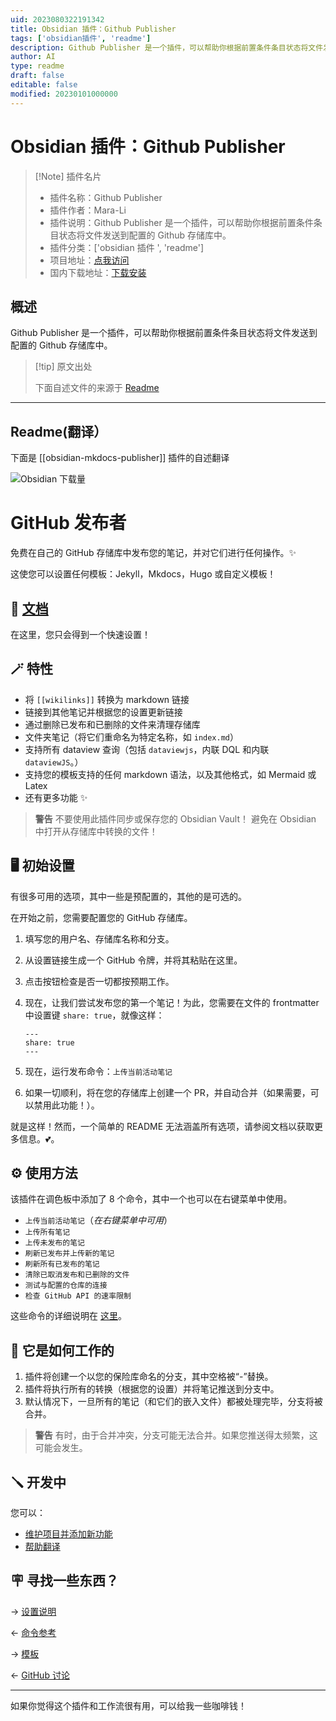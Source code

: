 ```yaml
---
uid: 2023080322191342
title: Obsidian 插件：Github Publisher
tags: ['obsidian插件', 'readme']
description: Github Publisher 是一个插件，可以帮助你根据前置条件条目状态将文件发送到配置的Github存储库中。
author: AI
type: readme
draft: false
editable: false
modified: 20230101000000
---
```


# Obsidian 插件：Github Publisher

> [!Note] 插件名片
> - 插件名称：Github Publisher
> - 插件作者：Mara-Li
> - 插件说明：Github Publisher 是一个插件，可以帮助你根据前置条件条目状态将文件发送到配置的 Github 存储库中。
> - 插件分类：['obsidian 插件 ', 'readme']
> - 项目地址：[点我访问](https://github.com/ObsidianPublisher/obsidian-github-publisher)
> - 国内下载地址：[下载安装](https://pkmer.cn/products/plugin/pluginMarket/?obsidian-mkdocs-publisher)

## 概述

Github Publisher 是一个插件，可以帮助你根据前置条件条目状态将文件发送到配置的 Github 存储库中。

> [!tip] 原文出处
>
>下面自述文件的来源于 [Readme](https://ghproxy.net/https://raw.githubusercontent.com/ObsidianPublisher/obsidian-github-publisher/master/README.md)
>

---

## Readme(翻译）

下面是 [[obsidian-mkdocs-publisher]] 插件的自述翻译

![Obsidian 下载量](https://img.shields.io/badge/dynamic/json?logo=obsidian&color=%23483699&label=downloads&query=%24%5B%22obsidian-mkdocs-publisher%22%5D.downloads&url=https%3A%2F%2Fraw.githubusercontent.com%2Fobsidianmd%2Fobsidian-releases%2Fmaster%2Fcommunity-plugin-stats.json)

# GitHub 发布者

免费在自己的 GitHub 存储库中发布您的笔记，并对它们进行任何操作。✨

这使您可以设置任何模板：Jekyll，Mkdocs，Hugo 或自定义模板！

## 📑 [文档](https://obsidian-publisher.netlify.app/)

在这里，您只会得到一个快速设置！

## 🪄 特性

- 将 `[[wikilinks]]` 转换为 markdown 链接
- 链接到其他笔记并根据您的设置更新链接
- 通过删除已发布和已删除的文件来清理存储库
- 文件夹笔记（将它们重命名为特定名称，如 `index.md`）
- 支持所有 dataview 查询（包括 `dataviewjs`，内联 DQL 和内联 `dataviewJS`。）
- 支持您的模板支持的任何 markdown 语法，以及其他格式，如 Mermaid 或 Latex
- 还有更多功能 :sparkles:

> **警告**
> 不要使用此插件同步或保存您的 Obsidian Vault！
> 避免在 Obsidian 中打开从存储库中转换的文件！

## 🖥️ 初始设置

有很多可用的选项，其中一些是预配置的，其他的是可选的。

在开始之前，您需要配置您的 GitHub 存储库。

1. 填写您的用户名、存储库名称和分支。
2. 从设置链接生成一个 GitHub 令牌，并将其粘贴在这里。
3. 点击按钮检查是否一切都按预期工作。
4. 现在，让我们尝试发布您的第一个笔记！为此，您需要在文件的 frontmatter 中设置键 `share: true`，就像这样：

	```
	---
	share: true
	---
	```

5. 现在，运行发布命令：`上传当前活动笔记`
6. 如果一切顺利，将在您的存储库上创建一个 PR，并自动合并（如果需要，可以禁用此功能！）。

就是这样！然而，一个简单的 README 无法涵盖所有选项，请参阅文档以获取更多信息。💕。

## ⚙️ 使用方法

该插件在调色板中添加了 8 个命令，其中一个也可以在右键菜单中使用。

- `上传当前活动笔记`（*在右键菜单中可用*）
- `上传所有笔记`
- `上传未发布的笔记`
- `刷新已发布并上传新的笔记`
- `刷新所有已发布的笔记`
- `清除已取消发布和已删除的文件`
- `测试与配置的仓库的连接`
- `检查 GitHub API 的速率限制`

这些命令的详细说明在 [这里](https://github.com/ObsidianPublisher/obsidian-github-publisher/blob/master/docs/COMMANDS.md)。

## 🤖 它是如何工作的

1. 插件将创建一个以您的保险库命名的分支，其中空格被“-”替换。
2. 插件将执行所有的转换（根据您的设置）并将笔记推送到分支中。
3. 默认情况下，一旦所有的笔记（和它们的嵌入文件）都被处理完毕，分支将被合并。

> **警告**
> 有时，由于合并冲突，分支可能无法合并。如果您推送得太频繁，这可能会发生。

## 🪛 开发中

您可以：

- [维护项目并添加新功能](https://obsidian-publisher.netlify.app/github%20publisher/developping/#general)
- [帮助翻译](https://obsidian-publisher.netlify.app/github%20publisher/developping/#translation)

## 🪧 寻找一些东西？

→ [设置说明](https://obsidian-publisher.netlify.app/Github%20Publisher/Settings/)

← [命令参考](https://obsidian-publisher.netlify.app/Github%20Publisher/Commands)

→ [模板](https://obsidian-publisher.netlify.app/Mkdocs%20Template/)

← [GitHub 讨论](https://github.com/ObsidianPublisher/obsidian-github-publisher/discussions)

---

如果你觉得这个插件和工作流很有用，可以给我一些咖啡钱！<br>
